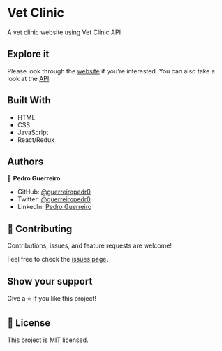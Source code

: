 # Vet Clinic

A vet clinic website using Vet Clinic API

## Explore it

Please look through the [website](https://guerreiropedr0-vet-clinic.netlify.app/) if you're interested.
You can also take a look at the [API](https://github.com/guerreiropedr0/vet-clinic-api).

## Built With

- HTML
- CSS
- JavaScript
- React/Redux

## Authors

👤 **Pedro Guerreiro**

- GitHub: [@guerreiropedr0](https://github.com/guerreiropedr0)
- Twitter: [@guerreiropedr0](https://twitter.com/guerreiropedr0)
- LinkedIn: [Pedro Guerreiro](https://www.linkedin.com/in/guerreiropedr0/)

## 🤝 Contributing

Contributions, issues, and feature requests are welcome!

Feel free to check the [issues page](../../issues/).

## Show your support

Give a ⭐️ if you like this project!

## 📝 License

This project is [MIT](./MIT.md) licensed.
